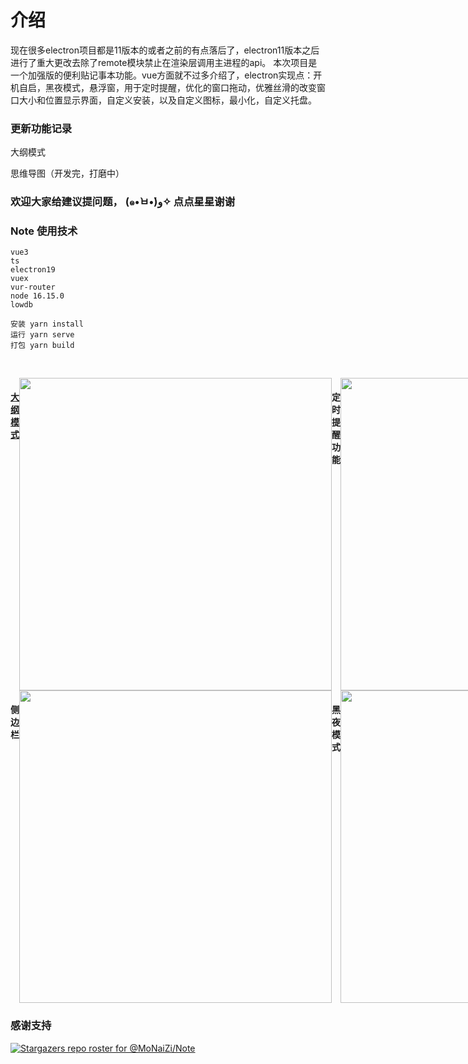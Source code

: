 # 介绍
现在很多electron项目都是11版本的或者之前的有点落后了，electron11版本之后进行了重大更改去除了remote模块禁止在渲染层调用主进程的api。
本次项目是一个加强版的便利贴记事本功能。vue方面就不过多介绍了，electron实现点：开机自启，黑夜模式，悬浮窗，用于定时提醒，优化的窗口拖动，优雅丝滑的改变窗口大小和位置显示界面，自定义安装，以及自定义图标，最小化，自定义托盘。

### 更新功能记录
大纲模式

思维导图（开发完，打磨中）

### 欢迎大家给建议提问题， (๑•̀ㅂ•́)و✧ 点点星星谢谢


### Note 使用技术

```
vue3
ts
electron19
vuex
vur-router
node 16.15.0
lowdb

安装 yarn install
运行 yarn serve
打包 yarn build
```

<br>
</p>

<div style="display:flex">
  <a href="https://s1.imagehub.cc/images/2022/08/09/f1b8d93aee3a31a1f468cd70d56e2e24.gif"><h4>大纲模式</h4></a>
  <img style="width:500px;" src="https://s1.imagehub.cc/images/2022/08/09/f1b8d93aee3a31a1f468cd70d56e2e24.gif"/>
  <h4>定时提醒功能</h4>
  <img style="width:500px;" src="https://s1.imagehub.cc/images/2022/08/09/bec63f9edb6e76782195dbdc91489de4.gif"/>
</div>

<div style="display:flex">
  <h4>侧边栏</h4>
  <img style="width:500px;" src="https://s1.imagehub.cc/images/2022/08/09/left_main.gif"/>
    <h4>黑夜模式</h4>
  <img style="width:500px;" src="https://s1.imagehub.cc/images/2022/08/09/ec2f8bad61b2565b71d5a8c9e439e67d.gif"/>
</div>

### 感谢支持
[![Stargazers repo roster for @MoNaiZi/Note](https://reporoster.com/stars/MoNaiZi/Note)](https://github.com/MoNaiZi/Note/stargazers)

